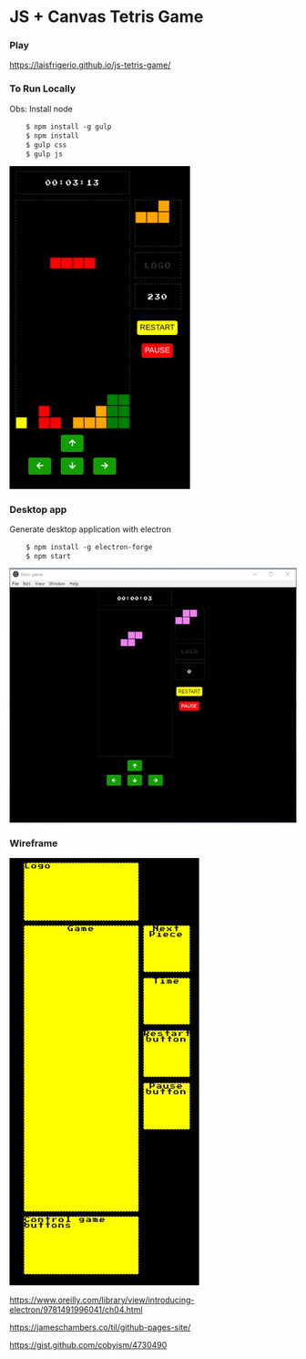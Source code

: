 # JS + Canvas Tetris Game

### Play

https://laisfrigerio.github.io/js-tetris-game/

### To Run Locally

Obs: Install node

```
    $ npm install -g gulp
    $ npm install
    $ gulp css
    $ gulp js
```

![Current style](https://github.com/laisfrigerio/js-tetris-game/blob/master/images/branch/master.png "Game screenshot")

### Desktop app

Generate desktop application with electron

```
    $ npm install -g electron-forge
    $ npm start
```

![Desktop App](https://github.com/laisfrigerio/js-tetris-game/blob/electron/src/images/branch/electron.jpg "Desktop application")

### Wireframe

![Wireframe](https://github.com/laisfrigerio/js-tetris-game/blob/next_piece/public/images/wireframe.png "Wireframe")

https://www.oreilly.com/library/view/introducing-electron/9781491996041/ch04.html

https://jameschambers.co/til/github-pages-site/

https://gist.github.com/cobyism/4730490
